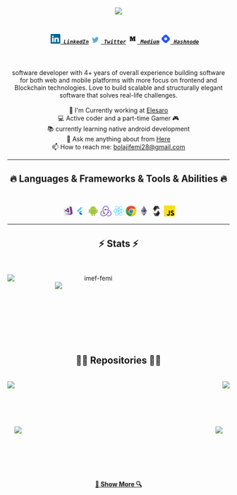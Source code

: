 <h1 align="center">
  <a href="https://git.io/typing-svg">
    <img src="https://readme-typing-svg.herokuapp.com/?lines=Hello,+There!+👋;This+is+Bolaji+Femi.;Nice+to+meet+you!&center=true&size=30">
  </a>
</h1>
<h5 align="center">
  <code>
    <a href="https://www.linkedin.com/in/bolajifemi28/" title="LinkedIn Profile"><img width="22" src="./images/linkedin.svg"> LinkedIn</a></code>
  <code><a href="https://twitter.com/dev_femi" title="Twitter Page"><img width="24" src="./images/twitter.png"> Twitter</a></code>
  <code><a href="https://medium.com/@devfemi" title="Medium Profile"><img width="22" src="./images/medium.png"> Medium</a></code>
  <code><a href="https://devfemi.hashnode.dev/" title="Hashnode Profile"><img width="22" src="./images/hashnode.jpeg"> Hashnode</a></code>
</h5>
<br>
<p align="center">
software developer with 4+ years of overall experience building software for both web and mobile platforms with more focus on frontend and Blockchain technologies. Love to build scalable and structurally elegant software that solves real-life challenges.
  <br>
  <br>
  🔬 I'm Currently working at <a href="https://elesaro.com" title="Elesaro">Elesaro</a>


  <br>
  💻 Active coder and a part-time Gamer 🎮
  <br>
  📚 currently learning native android development
  <br>
  💬 Ask me anything about from <a href="https://github.com/imef-femi/imef-femi/issues" title="Issues">Here</a>
  <br>
  📫 How to reach me: <a href="mailto: bolajifemi28@gmail.com">bolajifemi28@gmail.com</a>
</p>

<hr>
<h2 align="center">🔥 Languages & Frameworks & Tools & Abilities 🔥</h2>
<br>
<p align="center">
  <code><img title="VSCode" height="25" src="./images/visualstudio.png"></code>
  <code><img title="Flutter" height="25" src="./images/flutter.png"></code>
  <code><img title="Android" height="25" src="./images/android.svg"></code>
  <code><img title="Redux" height="25" src="./images/redux.svg"></code>
  <code><img title="React" height="25" src="./images/react-original.svg"></code>
   <code><img title="Chrome" height="25" src="./images/chrome.svg"></code>
    <code><img title="Ethereum" height="25" src="./images/ethereum.png"></code>
    <code><img title="Solidity" height="25" src="./images/solidity.png"></code>
 <code><img title="Javascript" height="25" src="./images/javascript.svg"></code>
</p>
<hr>
<h2 align="center">⚡ Stats ⚡</h2>
<br>
<p align=center>
  <div align=center>
    <a href="https://github.com/denvercoder1/github-readme-streak-stats" title="Go to Source">
      <img align="left" width=396 src="https://github-readme-streak-stats.herokuapp.com/?user=imef-femi&theme=react&border=61dafb&hide_border=true" alt="imef-femi" />
    </a>
    <a href="https://github.com/anuraghazra/github-readme-stats" title="Go to Source">
      <img align="right" width=396 src="https://github-readme-stats.vercel.app/api?username=imef-femi&show_icons=true&theme=react&border_color=61dafb&hide_border=true" />
    </a>
  </div>
  <br><br><br><br><br><br><br><br><br>
 
</p>

<h2 align="center">👨‍💻 Repositories 👨‍💻</h2>
<br>
<div width="100%" align="center">
  <a align="left" https://github.com/IMEF-FEMI/solana_p2p_nft_lending" title="solana_p2p_nft_lending"><img align="left" height="115" src="https://github-readme-stats.vercel.app/api/pin/?username=imef-femi&repo=solana_p2p_nft_lending&theme=react&border_color=61dafb&border_radius=10">
  </a>
  <a align="right" href="https://github.com/IMEF-FEMI/Today-In-History-Clean-Architechture-TDD-App" title="Today In History Flutter App"><img align="right" height="115" src="https://github-readme-stats.vercel.app/api/pin/?username=imef-femi&repo=Today-In-History-Clean-Architechture-TDD-App&theme=react&border_color=61dafb&border_radius=10"></a>
</div>
<br/><br/><br/><br/><br/><br/>
<div width="100%" align="center">
  <a align="left" href="https://github.com/IMEF-FEMI/FollowStack" title="Turkce-Heceleme-CPP"><img align="left" height="115" src="https://github-readme-stats.vercel.app/api/pin/?username=imef-femi&repo=FollowStack&theme=react&border_color=61dafb&border_radius=10"></a>
  <a align="right" href="https://github.com/IMEF-FEMI/React-Paypal-Checkout" title="Copy&Move Forgery Detection With DCT"><img align="right" height="115" src="https://github-readme-stats.vercel.app/api/pin/?username=imef-femi&repo=React-Paypal-Checkout&theme=react&border_color=61dafb&border_radius=10"></a>
</div>
<br/><br/><br/><br/><br/><br/>

<h4 align="center">
  <a href="https://github.com/imef-femi?tab=repositories" title="Show Repositories">🔎 Show More 🔍</a>
</h4>



